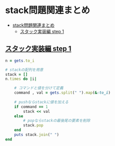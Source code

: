 # stack問題関連まとめ

- [stack問題関連まとめ](#stack問題関連まとめ)
  - [スタック実装編 step 1](#スタック実装編-step-1)



## [スタック実装編 step 1](https://paiza.jp/works/mondai/reviews/show/fa58002cb29af58334396d17350c2af9)

```ruby
n = gets.to_i

# stackの配列を用意
stack = []
n.times do |i|

    # コマンドと値を分けて定義
    command , val = gets.split(" ").map(&:to_i)
    
    # pushならstackに値を加える
    if command == 1
        stack << val
    else
        # popならstackの最後尾の要素を削除
        stack.pop
    end
    puts stack.join(" ")
end
```